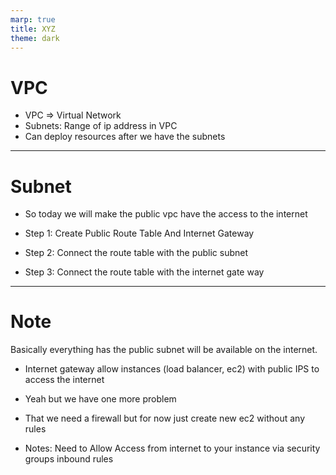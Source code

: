 ```yaml
---
marp: true
title: XYZ
theme: dark
---
```


# VPC
- VPC => Virtual Network
- Subnets: Range of ip address in VPC
- Can deploy resources after we have the subnets
---


# Subnet
- So today we will make the public vpc have the access to the internet

- Step 1: Create Public Route Table And Internet Gateway
- Step 2: Connect the route table with the public subnet
- Step 3: Connect the route table with the internet gate way
---

# Note
Basically everything has the public subnet will be available on the internet.
- Internet gateway allow instances (load balancer, ec2) with public IPS to access the internet

- Yeah but we have one more problem 
- That we need a firewall but for now just create new ec2 without any rules
- Notes: Need to Allow Access from internet to your instance via security groups inbound rules
